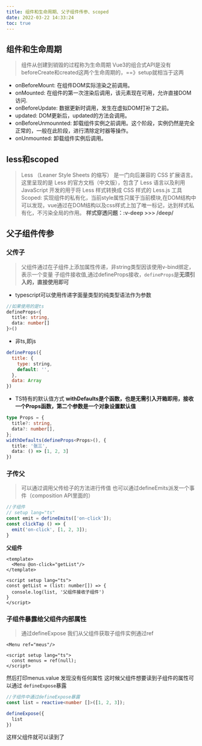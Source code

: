 ```yaml
---
title: 组件和生命周期、父子组件传参、scoped
date: 2022-03-22 14:33:24
toc: true
---
```


## 组件和生命周期
>组件从创建到销毁的过程称为生命周期
>Vue3的组合式API是没有beforeCreate和created这两个生命周期的，==》setup就相当于这两
- onBeforeMount: 在组件DOM实际渲染之前调用。
- onMounted: 在组件的第一次渲染后调用，该元素现在可用，允许直接DOM访问.
- onBeforeUpdate: 数据更新时调用，发生在虚拟DOM打补丁之前。
- updated: DOM更新后，updated的方法会调用。
- onBeforeUnmounnted: 卸载组件实例之前调用。这个阶段，实例仍然是完全正常的，一般在此阶段，进行清除定时器等操作。
- onUnmounted: 卸载组件实例后调用。

## less和scoped
>Less （Leaner Style Sheets 的缩写） 是一门向后兼容的 CSS 扩展语言。这里呈现的是 Less 的官方文档（中文版），包含了 Less 语言以及利用 JavaScript 开发的用于将 Less 样式转换成 CSS 样式的 Less.js 工具
>Scoped: 实现组件的私有化，当前style属性只属于当前模块,在DOM结构中可以发现，vue通过在DOM结构以及css样式上加了唯一标记，达到样式私有化，不污染全局的作用。
**样式穿透问题：:v-deep >>> /deep/**

## 父子组件传参

### 父传子
>父组件通过在子组件上添加属性传递，非string类型因该使用v-bind绑定，表示一个变量
>子组件接收值,通过defineProps接收，`defineProps`是**无须引入的，直接使用即可**
- typescript可以使用传递字面量类型的纯类型语法作为参数
```ts
//如果使用的是ts
defineProps<{
  title: string,
  data: number[]
}>()
```
- 非ts,即js
```js
defineProps({
  title: {
    type: string,
    default: '',
  },
  data: Array
})
```
- TS特有的默认值方式
**withDefaults是个函数，也是无需引入开箱即用，接收一个Props函数，第二个参数是一个对象设置默认值**
```ts
type Props = {
  title?: string,
  data?: number[],
};
widthDefaults(defineProps<Props>(), {
  title: '张三',
  data: () => [1, 2, 3]
})
```

### 子传父
>可以通过调用父传给子的方法进行传值
>也可以通过defineEmits派发一个事件（composition API里面的）
```ts
//子组件
// setup lang="ts"
const emit = defineEmits(['on-click']);
const clickTap () => {
  emit('on-click', [1, 2, 3]);
}
```
**父组件**
```vue
<template>
  <Menu @on-click="getList"/>
</template>

<script setup lang="ts">
const getList = (list: number[]) => {
  console.log(list, '父组件接收子组件')
}
</script>
```

### 子组件暴露给父组件内部属性
>通过defineExpose
我们从父组件获取子组件实例通过ref
```vue
<Menu ref="meus"/>

<script setup lang="ts">
  const menus = ref(null);
</script>
```
然后打印menus.value 发现没有任何属性
这时候父组件想要读到子组件的属性可以通过 `defineExpose`暴露
```ts
//子组件中通过defineExpose暴露
const list = reactive<number []>([1, 2, 3]);

defineExpose({
  list
})
```
这样父组件就可以读到了
